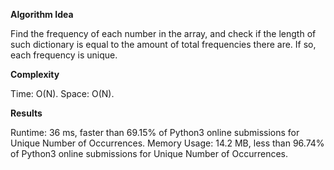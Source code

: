 **Algorithm Idea**

Find the frequency of each number in the array, 
and check if the length of such dictionary 
is equal to the amount of total frequencies there 
are. If so, each frequency is unique. 

**Complexity**

Time: O(N).
Space: O(N).

**Results**

Runtime: 36 ms, faster than 69.15% of Python3 online submissions for Unique Number of Occurrences.
Memory Usage: 14.2 MB, less than 96.74% of Python3 online submissions for Unique Number of Occurrences.

